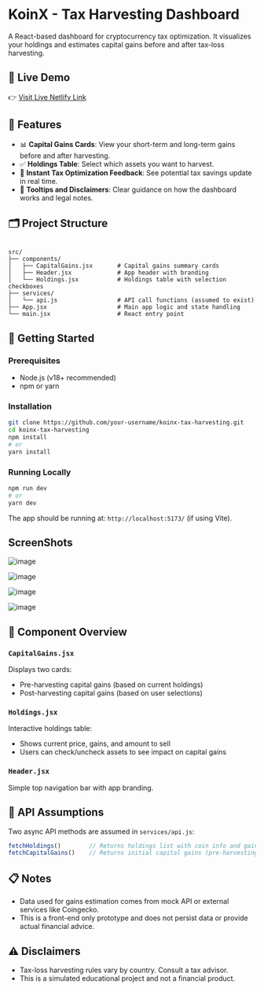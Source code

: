 # KoinX - Tax Harvesting Dashboard

A React-based dashboard for cryptocurrency tax optimization. It visualizes your holdings and estimates capital gains before and after tax-loss harvesting.

## 🚀 Live Demo
👉 [Visit Live Netlify Link](https://taxlossharsvestingbykarthikeya.netlify.app/)

## 🧾 Features

- 📊 **Capital Gains Cards**: View your short-term and long-term gains before and after harvesting.
- ✅ **Holdings Table**: Select which assets you want to harvest.
- 🧠 **Instant Tax Optimization Feedback**: See potential tax savings update in real time.
- 📌 **Tooltips and Disclaimers**: Clear guidance on how the dashboard works and legal notes.

## 🗂 Project Structure

```

src/
├── components/
│   ├── CapitalGains.jsx       # Capital gains summary cards
│   ├── Header.jsx             # App header with branding
│   └── Holdings.jsx           # Holdings table with selection checkboxes
├── services/
│   └── api.js                 # API call functions (assumed to exist)
├── App.jsx                    # Main app logic and state handling
└── main.jsx                   # React entry point

````

## 🚀 Getting Started

### Prerequisites

- Node.js (v18+ recommended)
- npm or yarn

### Installation

```bash
git clone https://github.com/your-username/koinx-tax-harvesting.git
cd koinx-tax-harvesting
npm install
# or
yarn install
````

### Running Locally

```bash
npm run dev
# or
yarn dev
```

The app should be running at: `http://localhost:5173/` (if using Vite).

## ScreenShots
![image](https://github.com/user-attachments/assets/6eab31d7-e88c-4082-bdf6-267db54fafcc)


![image](https://github.com/user-attachments/assets/7151b26a-9fb1-4ca3-9716-01cb2d9110f5)


![image](https://github.com/user-attachments/assets/40092691-8c27-4906-b8c3-f66043cfb07d)


![image](https://github.com/user-attachments/assets/c99c8271-f0fd-41e3-bd77-a1050bf47cc6)


## 🧩 Component Overview

### `CapitalGains.jsx`

Displays two cards:

* Pre-harvesting capital gains (based on current holdings)
* Post-harvesting capital gains (based on user selections)

### `Holdings.jsx`

Interactive holdings table:

* Shows current price, gains, and amount to sell
* Users can check/uncheck assets to see impact on capital gains

### `Header.jsx`

Simple top navigation bar with app branding.

## 🔌 API Assumptions

Two async API methods are assumed in `services/api.js`:

```js
fetchHoldings()        // Returns holdings list with coin info and gains
fetchCapitalGains()    // Returns initial capital gains (pre-harvesting)
```


## 📋 Notes

* Data used for gains estimation comes from mock API or external services like Coingecko.
* This is a front-end only prototype and does not persist data or provide actual financial advice.


## ⚠️ Disclaimers

* Tax-loss harvesting rules vary by country. Consult a tax advisor.
* This is a simulated educational project and not a financial product.


